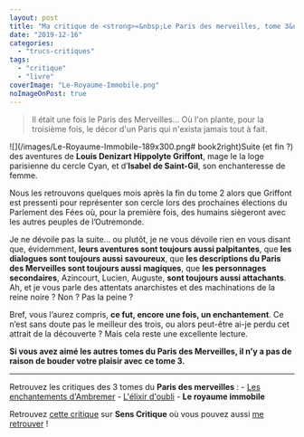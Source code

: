 ```yaml
---
layout: post
title: "Ma critique de <strong>«&nbsp;Le Paris des merveilles, tome 3&nbsp;: Le royaume immobile&nbsp;»</strong> de <em>Pierre Pevel</em>"
date: "2019-12-16"
categories: 
  - "trucs-critiques"
tags: 
  - "critique"
  - "livre"
coverImage: "Le-Royaume-Immobile.png"
noImageOnPost: true
---
```


<blockquote class="citation">Il était une fois le Paris des Merveilles... Où l'on plante, pour la troisième fois, le décor d'un Paris qui n'exista jamais tout à fait.</blockquote>

![](/images/Le-Royaume-Immobile-189x300.png# book2right)Suite (et fin ?) des aventures de **Louis Denizart Hippolyte Griffont**, mage le la loge parisienne du cercle Cyan, et d’**Isabel de Saint-Gil**, son enchanteresse de femme.

Nous les retrouvons quelques mois après la fin du tome 2 alors que Griffont est pressenti pour représenter son cercle lors des prochaines élections du Parlement des Fées où, pour la première fois, des humains siègeront avec les autres peuples de l’Outremonde.

Je ne dévoile pas la suite… ou plutôt, je ne vous dévoile rien en vous disant que, évidemment, **leurs aventures sont toujours aussi palpitantes**, que **les dialogues sont toujours aussi savoureux**, que **les descriptions du Paris des Merveilles sont toujours aussi magiques**, que **les personnages secondaires**, Azincourt, Lucien, Auguste, **sont toujours aussi attachants**. Ah, et je vous parle des attentats anarchistes et des machinations de la reine noire ? Non ? Pas la peine ?

Bref, vous l’aurez compris, **ce fut, encore une fois, un enchantement**. Ce n’est sans doute pas le meilleur des trois, ou alors peut-être ai-je perdu cet attrait de la découverte ? Mais cela reste une excellente lecture.

**Si vous avez aimé les autres tomes du Paris des Merveilles, il n’y a pas de raison de bouder votre plaisir avec ce tome 3.**

* * *

Retrouvez les critiques des 3 tomes du **Paris des merveilles** : - [Les enchantements d'Ambremer](https://www.6x8.org/2019/06/ma-critique-de-les-enchantements-dambremer-de-pierre-pevel/) - [L'élixir d'oubli](
https://www.6x8.org/2019/07/ma-critique-de-lelixir-doubli-de-pierre-pevel/) - **Le royaume immobile**

Retrouvez [cette critique](https://www.senscritique.com/livre/Le_Royaume_immobile/critique/208437669) sur **Sens Critique** où vous pouvez aussi [me retrouver](http://www.senscritique.com/Arnaud_Malon) !
